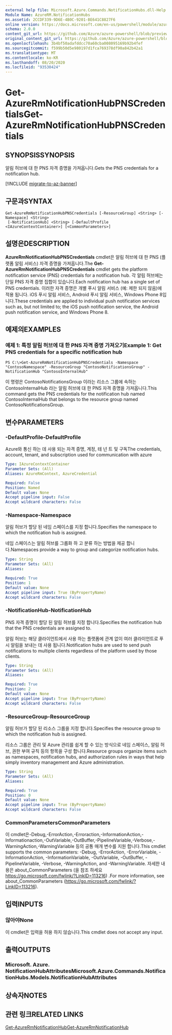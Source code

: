 ```yaml
---
external help file: Microsoft.Azure.Commands.NotificationHubs.dll-Help.xml
Module Name: AzureRM.NotificationHubs
ms.assetid: 2CCDF339-9D6E-4B0C-9201-BE641C8827F6
online version: https://docs.microsoft.com/en-us/powershell/module/azurerm.notificationhubs/get-azurermnotificationhubpnscredentials
schema: 2.0.0
content_git_url: https://github.com/Azure/azure-powershell/blob/preview/src/ResourceManager/NotificationHubs/Commands.NotificationHubs/help/Get-AzureRmNotificationHubPNSCredentials.md
original_content_git_url: https://github.com/Azure/azure-powershell/blob/preview/src/ResourceManager/NotificationHubs/Commands.NotificationHubs/help/Get-AzureRmNotificationHubPNSCredentials.md
ms.openlocfilehash: 3b4bf50adafddcc70a60cba008095169b92b4fef
ms.sourcegitcommit: f599b50d5e980197d1fca769378df90a842b42a1
ms.translationtype: MT
ms.contentlocale: ko-KR
ms.lasthandoff: 08/20/2020
ms.locfileid: "93530424"
---
```

# <span data-ttu-id="c1628-101">Get-AzureRmNotificationHubPNSCredentials</span><span class="sxs-lookup"><span data-stu-id="c1628-101">Get-AzureRmNotificationHubPNSCredentials</span></span>

## <span data-ttu-id="c1628-102">SYNOPSIS</span><span class="sxs-lookup"><span data-stu-id="c1628-102">SYNOPSIS</span></span>
<span data-ttu-id="c1628-103">알림 허브에 대 한 PNS 자격 증명을 가져옵니다.</span><span class="sxs-lookup"><span data-stu-id="c1628-103">Gets the PNS credentials for a notification hub.</span></span>

[!INCLUDE [migrate-to-az-banner](../../includes/migrate-to-az-banner.md)]

## <span data-ttu-id="c1628-104">구문과</span><span class="sxs-lookup"><span data-stu-id="c1628-104">SYNTAX</span></span>

```
Get-AzureRmNotificationHubPNSCredentials [-ResourceGroup] <String> [-Namespace] <String>
 [-NotificationHub] <String> [-DefaultProfile <IAzureContextContainer>] [<CommonParameters>]
```

## <span data-ttu-id="c1628-105">설명은</span><span class="sxs-lookup"><span data-stu-id="c1628-105">DESCRIPTION</span></span>
<span data-ttu-id="c1628-106">**AzureRmNotificationHubPNSCredentials** cmdlet은 알림 허브에 대 한 PNS (플랫폼 알림 서비스) 자격 증명을 가져옵니다.</span><span class="sxs-lookup"><span data-stu-id="c1628-106">The **Get-AzureRmNotificationHubPNSCredentials** cmdlet gets the platform notification service (PNS) credentials for a notification hub.</span></span>
<span data-ttu-id="c1628-107">각 알림 허브에는 단일 PNS 자격 증명 집합이 있습니다.</span><span class="sxs-lookup"><span data-stu-id="c1628-107">Each notification hub has a single set of PNS credentials.</span></span>
<span data-ttu-id="c1628-108">이러한 자격 증명은 개별 푸시 알림 서비스 (예: 제한 되지 않음)에 적용 됩니다. iOS 푸시 알림 서비스, Android 푸시 알림 서비스, Windows Phone 8입니다.</span><span class="sxs-lookup"><span data-stu-id="c1628-108">These credentials are applied to individual push notification services such as, but not limited to; the iOS push notification service, the Android push notification service, and Windows Phone 8.</span></span>

## <span data-ttu-id="c1628-109">예제의</span><span class="sxs-lookup"><span data-stu-id="c1628-109">EXAMPLES</span></span>

### <span data-ttu-id="c1628-110">예제 1: 특정 알림 허브에 대 한 PNS 자격 증명 가져오기</span><span class="sxs-lookup"><span data-stu-id="c1628-110">Example 1: Get PNS credentials for a specific notification hub</span></span>
```
PS C:\>Get-AzureRmNotificationHubPNSCredentials -Namespace "ContosoNamespace" -ResourceGroup "ContosoNotificationsGroup" -NotificationHub "ContosoInternalHub"
```

<span data-ttu-id="c1628-111">이 명령은 ContosoNotificationsGroup 이라는 리소스 그룹에 속하는 ContosoInternalHub 라는 알림 허브에 대 한 PNS 자격 증명을 가져옵니다.</span><span class="sxs-lookup"><span data-stu-id="c1628-111">This command gets the PNS credentials for the notification hub named ContosoInternalHub that belongs to the resource group named ContosoNotificationsGroup.</span></span>

## <span data-ttu-id="c1628-112">변수</span><span class="sxs-lookup"><span data-stu-id="c1628-112">PARAMETERS</span></span>

### <span data-ttu-id="c1628-113">-DefaultProfile</span><span class="sxs-lookup"><span data-stu-id="c1628-113">-DefaultProfile</span></span>
<span data-ttu-id="c1628-114">Azure와 통신 하는 데 사용 되는 자격 증명, 계정, 테 넌 트 및 구독</span><span class="sxs-lookup"><span data-stu-id="c1628-114">The credentials, account, tenant, and subscription used for communication with azure</span></span>

```yaml
Type: IAzureContextContainer
Parameter Sets: (All)
Aliases: AzureRmContext, AzureCredential

Required: False
Position: Named
Default value: None
Accept pipeline input: False
Accept wildcard characters: False
```

### <span data-ttu-id="c1628-115">-Namespace</span><span class="sxs-lookup"><span data-stu-id="c1628-115">-Namespace</span></span>
<span data-ttu-id="c1628-116">알림 허브가 할당 된 네임 스페이스를 지정 합니다.</span><span class="sxs-lookup"><span data-stu-id="c1628-116">Specifies the namespace to which the notification hub is assigned.</span></span>

<span data-ttu-id="c1628-117">네임 스페이스는 알림 허브를 그룹화 하 고 분류 하는 방법을 제공 합니다.</span><span class="sxs-lookup"><span data-stu-id="c1628-117">Namespaces provide a way to group and categorize notification hubs.</span></span>

```yaml
Type: String
Parameter Sets: (All)
Aliases: 

Required: True
Position: 1
Default value: None
Accept pipeline input: True (ByPropertyName)
Accept wildcard characters: False
```

### <span data-ttu-id="c1628-118">-NotificationHub</span><span class="sxs-lookup"><span data-stu-id="c1628-118">-NotificationHub</span></span>
<span data-ttu-id="c1628-119">PNS 자격 증명이 할당 된 알림 허브를 지정 합니다.</span><span class="sxs-lookup"><span data-stu-id="c1628-119">Specifies the notification hub that the PNS credentials are assigned to.</span></span>

<span data-ttu-id="c1628-120">알림 허브는 해당 클라이언트에서 사용 하는 플랫폼에 관계 없이 여러 클라이언트로 푸시 알림을 보내는 데 사용 됩니다.</span><span class="sxs-lookup"><span data-stu-id="c1628-120">Notification hubs are used to send push notifications to multiple clients regardless of the platform used by those clients.</span></span>

```yaml
Type: String
Parameter Sets: (All)
Aliases: 

Required: True
Position: 2
Default value: None
Accept pipeline input: True (ByPropertyName)
Accept wildcard characters: False
```

### <span data-ttu-id="c1628-121">-ResourceGroup</span><span class="sxs-lookup"><span data-stu-id="c1628-121">-ResourceGroup</span></span>
<span data-ttu-id="c1628-122">알림 허브가 할당 된 리소스 그룹을 지정 합니다.</span><span class="sxs-lookup"><span data-stu-id="c1628-122">Specifies the resource group to which the notification hub is assigned.</span></span>

<span data-ttu-id="c1628-123">리소스 그룹은 관리 및 Azure 관리를 쉽게 할 수 있는 방식으로 네임 스페이스, 알림 허브, 권한 부여 규칙 등의 항목을 구성 합니다.</span><span class="sxs-lookup"><span data-stu-id="c1628-123">Resource groups organize items such as namespaces, notification hubs, and authorization rules in ways that help simply inventory management and Azure administration.</span></span>

```yaml
Type: String
Parameter Sets: (All)
Aliases: 

Required: True
Position: 0
Default value: None
Accept pipeline input: True (ByPropertyName)
Accept wildcard characters: False
```

### <span data-ttu-id="c1628-124">CommonParameters</span><span class="sxs-lookup"><span data-stu-id="c1628-124">CommonParameters</span></span>
<span data-ttu-id="c1628-125">이 cmdlet은-Debug,-ErrorAction,-Erroraction,-InformationAction,-Informationaction,-OutVariable,-OutBuffer,-PipelineVariable,-Verbose,-WarningAction,-WarningVariable 등의 공통 매개 변수를 지원 합니다.</span><span class="sxs-lookup"><span data-stu-id="c1628-125">This cmdlet supports the common parameters: -Debug, -ErrorAction, -ErrorVariable, -InformationAction, -InformationVariable, -OutVariable, -OutBuffer, -PipelineVariable, -Verbose, -WarningAction, and -WarningVariable.</span></span> <span data-ttu-id="c1628-126">자세한 내용은 about_CommonParameters (을 참조 하세요 https://go.microsoft.com/fwlink/?LinkID=113216) .</span><span class="sxs-lookup"><span data-stu-id="c1628-126">For more information, see about_CommonParameters (https://go.microsoft.com/fwlink/?LinkID=113216).</span></span>

## <span data-ttu-id="c1628-127">입력</span><span class="sxs-lookup"><span data-stu-id="c1628-127">INPUTS</span></span>

### <span data-ttu-id="c1628-128">않아야</span><span class="sxs-lookup"><span data-stu-id="c1628-128">None</span></span>
<span data-ttu-id="c1628-129">이 cmdlet은 입력을 허용 하지 않습니다.</span><span class="sxs-lookup"><span data-stu-id="c1628-129">This cmdlet does not accept any input.</span></span>

## <span data-ttu-id="c1628-130">출력</span><span class="sxs-lookup"><span data-stu-id="c1628-130">OUTPUTS</span></span>

### <span data-ttu-id="c1628-131">Microsoft. Azure. NotificationHubAttributes</span><span class="sxs-lookup"><span data-stu-id="c1628-131">Microsoft.Azure.Commands.NotificationHubs.Models.NotificationHubAttributes</span></span>

## <span data-ttu-id="c1628-132">상속자</span><span class="sxs-lookup"><span data-stu-id="c1628-132">NOTES</span></span>

## <span data-ttu-id="c1628-133">관련 링크</span><span class="sxs-lookup"><span data-stu-id="c1628-133">RELATED LINKS</span></span>

[<span data-ttu-id="c1628-134">Get-AzureRmNotificationHub</span><span class="sxs-lookup"><span data-stu-id="c1628-134">Get-AzureRmNotificationHub</span></span>](./Get-AzureRmNotificationHub.md)


